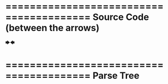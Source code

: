 ========================================
Source Code (between the arrows)
========================================

🡆🡄

========================================
Parse Tree
========================================